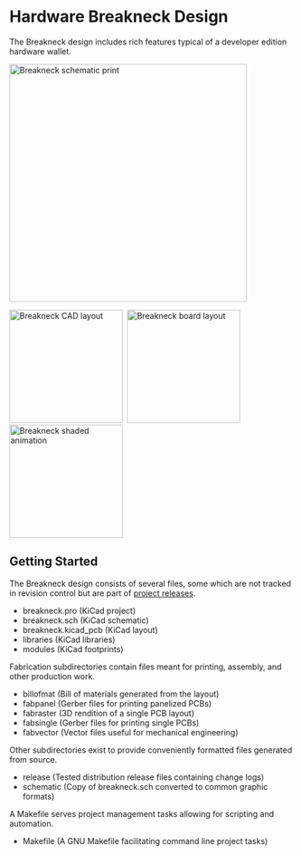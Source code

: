 # Hardware Breakneck Design

The Breakneck design includes rich features typical of a developer edition hardware wallet.

[<img height="420" src="https://taiga.getbyterub.org/media/attachments/1/c/0/c/e4fdc0305f75b6cabde3282dd2a5af8127cdc7bdde008b89284af38d8cef/breakneck-sch.png" alt="Breakneck schematic print" />](https://github.com/byterubpay/kastelo/raw/master/hardware/breakneck/schematic/breakneck-sch.pdf)

[<img height="200" class="normal" style="box-shadow:none" src="https://raw.githubusercontent.com/byterubpay/kastelo/master/hardware/breakneck/graphics/boardlaykicad.png" alt="Breakneck CAD layout" />](https://raw.githubusercontent.com/byterubpay/kastelo/master/hardware/breakneck/graphics/boardlaykicad.png)&nbsp;&nbsp;[<img height="200" class="normal" style="box-shadow:none" src="https://raw.githubusercontent.com/byterubpay/kastelo/master/hardware/breakneck/graphics/boardlayoutrend.png" alt="Breakneck board layout" />](https://raw.githubusercontent.com/byterubpay/kastelo/master/hardware/breakneck/graphics/boardlayoutrend.png)&nbsp;&nbsp;[<img height="200" class="normal" style="box-shadow:none" src="https://raw.githubusercontent.com/byterubpay/kastelo/master/hardware/breakneck/graphics/boardrenderanim.gif" alt="Breakneck shaded animation" />](https://raw.githubusercontent.com/byterubpay/kastelo/master/hardware/breakneck/graphics/boardrenderanim.gif)

## Getting Started

The Breakneck design consists of several files, some which are not tracked in revision control but are part of [project releases](https://github.com/byterubpay/kastelo/releases/).

* breakneck.pro (KiCad project)
* breakneck.sch (KiCad schematic)
* breakneck.kicad_pcb (KiCad layout)
* libraries (KiCad libraries)
* modules (KiCad footprints)

Fabrication subdirectories contain files meant for printing, assembly, and other production work.

* billofmat (Bill of materials generated from the layout)
* fabpanel (Gerber files for printing panelized PCBs)
* fabraster (3D rendition of a single PCB layout)
* fabsingle (Gerber files for printing single PCBs)
* fabvector (Vector files useful for mechanical engineering)

Other subdirectories exist to provide conveniently formatted files generated from source.

* release (Tested distribution release files containing change logs)
* schematic (Copy of breakneck.sch converted to common graphic formats)

A Makefile serves project management tasks allowing for scripting and automation.

* Makefile (A GNU Makefile facilitating command line project tasks)
